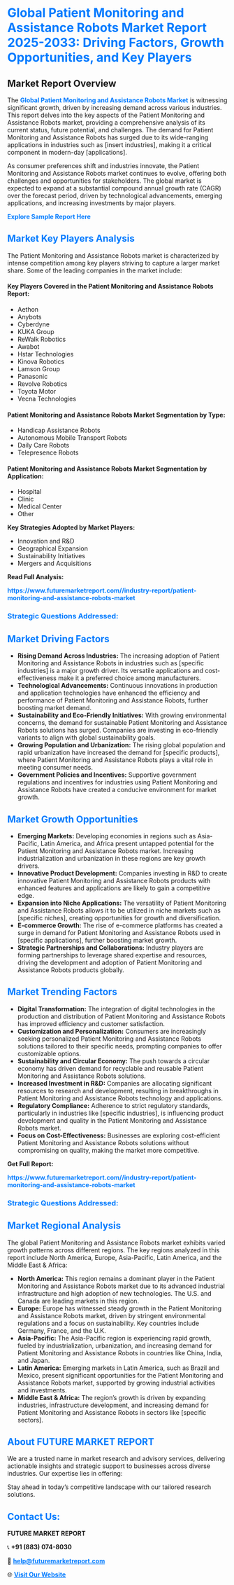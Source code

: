 <h1 style="color: #007BFF;">Global Patient Monitoring and Assistance Robots Market Report 2025-2033: Driving Factors, Growth Opportunities, and Key Players</h1>

<section id="overview">
<h2>Market Report Overview</h2>
<p>The <a href="https://www.futuremarketreport.com//industry-report/patient-monitoring-and-assistance-robots-market" style="color: #007BFF; text-decoration: none;"><strong>Global Patient Monitoring and Assistance Robots Market</strong></a> is witnessing significant growth, driven by increasing demand across various industries. This report delves into the key aspects of the Patient Monitoring and Assistance Robots market, providing a comprehensive analysis of its current status, future potential, and challenges. The demand for Patient Monitoring and Assistance Robots has surged due to its wide-ranging applications in industries such as [insert industries], making it a critical component in modern-day [applications].</p>
<p>As consumer preferences shift and industries innovate, the Patient Monitoring and Assistance Robots market continues to evolve, offering both challenges and opportunities for stakeholders. The global market is expected to expand at a substantial compound annual growth rate (CAGR) over the forecast period, driven by technological advancements, emerging applications, and increasing investments by major players.</p>
</section>

<section id="overview">
<p><a href="https://www.futuremarketreport.com//request-sample/reportId=50892" style="color: #007BFF; text-decoration: none;"><strong>Explore Sample Report Here</strong></a></p>
</section>

<section id="key-players">
<h2 style="color: #007BFF;">Market Key Players Analysis</h2>
<p>The Patient Monitoring and Assistance Robots market is characterized by intense competition among key players striving to capture a larger market share. Some of the leading companies in the market include:</p>
<h4>Key Players Covered in the Patient Monitoring and Assistance Robots Report:</h4>
<ul><li>Aethon</li><li>Anybots</li><li>Cyberdyne</li><li>KUKA Group</li><li>ReWalk Robotics</li><li>Awabot</li><li>Hstar Technologies</li><li>Kinova Robotics</li><li>Lamson Group</li><li>Panasonic</li><li>Revolve Robotics</li><li>Toyota Motor</li><li>Vecna Technologies</li></ul>
<h4>Patient Monitoring and Assistance Robots Market Segmentation by Type:</h4>
<ul><li>Handicap Assistance Robots</li><li>Autonomous Mobile Transport Robots</li><li>Daily Care Robots</li><li>Telepresence Robots</li></ul>

<h4>Patient Monitoring and Assistance Robots Market Segmentation by Application:</h4>
<ul><li>Hospital</li><li>Clinic</li><li>Medical Center</li><li>Other</li></ul>
<p><strong>Key Strategies Adopted by Market Players:</strong></p>
<ul>
<li>Innovation and R&D</li>
<li>Geographical Expansion</li>
<li>Sustainability Initiatives</li>
<li>Mergers and Acquisitions</li>
</ul>
</section>

<section>
<p><strong>Read Full Analysis: </strong></p><a href="https://www.futuremarketreport.com//industry-report/patient-monitoring-and-assistance-robots-market" style="color: #007BFF; text-decoration: none;"><strong>https://www.futuremarketreport.com//industry-report/patient-monitoring-and-assistance-robots-market</strong></a>
<h3 style="color: #007BFF;">Strategic Questions Addressed:</h3>
</section>

<section id="driving-factors">
<h2 style="color: #007BFF;">Market Driving Factors</h2>
<ul>
<li><strong>Rising Demand Across Industries:</strong> The increasing adoption of Patient Monitoring and Assistance Robots in industries such as [specific industries] is a major growth driver. Its versatile applications and cost-effectiveness make it a preferred choice among manufacturers.</li>
<li><strong>Technological Advancements:</strong> Continuous innovations in production and application technologies have enhanced the efficiency and performance of Patient Monitoring and Assistance Robots, further boosting market demand.</li>
<li><strong>Sustainability and Eco-Friendly Initiatives:</strong> With growing environmental concerns, the demand for sustainable Patient Monitoring and Assistance Robots solutions has surged. Companies are investing in eco-friendly variants to align with global sustainability goals.</li>
<li><strong>Growing Population and Urbanization:</strong> The rising global population and rapid urbanization have increased the demand for [specific products], where Patient Monitoring and Assistance Robots plays a vital role in meeting consumer needs.</li>
<li><strong>Government Policies and Incentives:</strong> Supportive government regulations and incentives for industries using Patient Monitoring and Assistance Robots have created a conducive environment for market growth.</li>
</ul>
</section>

<section id="growth-opportunities">
<h2 style="color: #007BFF;">Market Growth Opportunities</h2>
<ul>
<li><strong>Emerging Markets:</strong> Developing economies in regions such as Asia-Pacific, Latin America, and Africa present untapped potential for the Patient Monitoring and Assistance Robots market. Increasing industrialization and urbanization in these regions are key growth drivers.</li>
<li><strong>Innovative Product Development:</strong> Companies investing in R&D to create innovative Patient Monitoring and Assistance Robots products with enhanced features and applications are likely to gain a competitive edge.</li>
<li><strong>Expansion into Niche Applications:</strong> The versatility of Patient Monitoring and Assistance Robots allows it to be utilized in niche markets such as [specific niches], creating opportunities for growth and diversification.</li>
<li><strong>E-commerce Growth:</strong> The rise of e-commerce platforms has created a surge in demand for Patient Monitoring and Assistance Robots used in [specific applications], further boosting market growth.</li>
<li><strong>Strategic Partnerships and Collaborations:</strong> Industry players are forming partnerships to leverage shared expertise and resources, driving the development and adoption of Patient Monitoring and Assistance Robots products globally.</li>
</ul>
</section>

<section id="trending-factors">
<h2 style="color: #007BFF;">Market Trending Factors</h2>
<ul>
<li><strong>Digital Transformation:</strong> The integration of digital technologies in the production and distribution of Patient Monitoring and Assistance Robots has improved efficiency and customer satisfaction.</li>
<li><strong>Customization and Personalization:</strong> Consumers are increasingly seeking personalized Patient Monitoring and Assistance Robots solutions tailored to their specific needs, prompting companies to offer customizable options.</li>
<li><strong>Sustainability and Circular Economy:</strong> The push towards a circular economy has driven demand for recyclable and reusable Patient Monitoring and Assistance Robots solutions.</li>
<li><strong>Increased Investment in R&D:</strong> Companies are allocating significant resources to research and development, resulting in breakthroughs in Patient Monitoring and Assistance Robots technology and applications.</li>
<li><strong>Regulatory Compliance:</strong> Adherence to strict regulatory standards, particularly in industries like [specific industries], is influencing product development and quality in the Patient Monitoring and Assistance Robots market.</li>
<li><strong>Focus on Cost-Effectiveness:</strong> Businesses are exploring cost-efficient Patient Monitoring and Assistance Robots solutions without compromising on quality, making the market more competitive.</li>
</ul>
</section>

<section>
<p><strong>Get Full Report: </strong></p><a href="https://www.futuremarketreport.com//industry-report/patient-monitoring-and-assistance-robots-market" style="color: #007BFF; text-decoration: none;"><strong>https://www.futuremarketreport.com//industry-report/patient-monitoring-and-assistance-robots-market</strong></a>
<h3 style="color: #007BFF;">Strategic Questions Addressed:</h3>
</section>


<section id="regional-analysis">
<h2 style="color: #007BFF;">Market Regional Analysis</h2>
<p>The global Patient Monitoring and Assistance Robots market exhibits varied growth patterns across different regions. The key regions analyzed in this report include North America, Europe, Asia-Pacific, Latin America, and the Middle East & Africa:</p>
<ul>
<li><strong>North America:</strong> This region remains a dominant player in the Patient Monitoring and Assistance Robots market due to its advanced industrial infrastructure and high adoption of new technologies. The U.S. and Canada are leading markets in this region.</li>
<li><strong>Europe:</strong> Europe has witnessed steady growth in the Patient Monitoring and Assistance Robots market, driven by stringent environmental regulations and a focus on sustainability. Key countries include Germany, France, and the U.K.</li>
<li><strong>Asia-Pacific:</strong> The Asia-Pacific region is experiencing rapid growth, fueled by industrialization, urbanization, and increasing demand for Patient Monitoring and Assistance Robots in countries like China, India, and Japan.</li>
<li><strong>Latin America:</strong> Emerging markets in Latin America, such as Brazil and Mexico, present significant opportunities for the Patient Monitoring and Assistance Robots market, supported by growing industrial activities and investments.</li>
<li><strong>Middle East & Africa:</strong> The region’s growth is driven by expanding industries, infrastructure development, and increasing demand for Patient Monitoring and Assistance Robots in sectors like [specific sectors].</li>
</ul>
</section>

<footer>
<h2 style="color: #007BFF;">About FUTURE MARKET REPORT</h2>
<p>We are a trusted name in market research and advisory services, delivering actionable insights and strategic support to businesses across diverse industries. Our expertise lies in offering:</p>

<p>Stay ahead in today’s competitive landscape with our tailored research solutions.</p>

<h2 style="color: #007BFF;">Contact Us:</h2>
<p><strong>FUTURE MARKET REPORT</strong></p>
<p>📞 <strong>+91 (883) 074-8030</strong></p>
<p>📧 <strong><a href="mailto:help@futuremarketreport.com" style="color: #007BFF;">help@futuremarketreport.com</a></strong></p>
<p>🌐 <strong><a href="https://www.futuremarketreport.com/" style="color: #007BFF;">Visit Our Website</a></strong></p>
</footer>